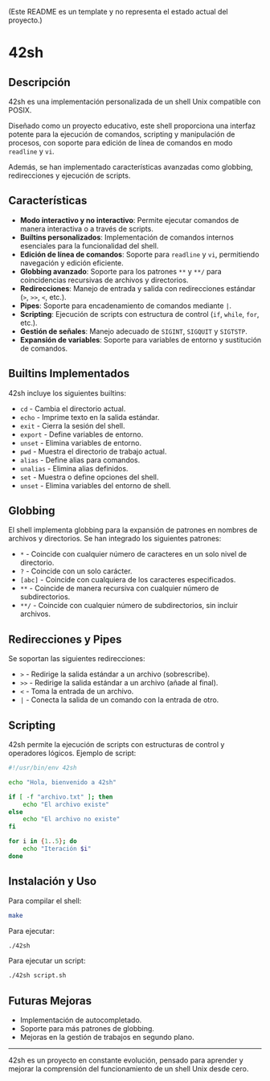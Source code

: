 
(Este README es un template y no representa el estado actual del proyecto.)

# 42sh

## Descripción
42sh es una implementación personalizada de un shell Unix compatible con POSIX.

Diseñado como un proyecto educativo, este shell proporciona una interfaz potente para la ejecución de comandos, scripting y manipulación de procesos, con soporte para edición de línea de comandos en modo `readline` y `vi`.

Además, se han implementado características avanzadas como globbing, redirecciones y ejecución de scripts.

## Características

- **Modo interactivo y no interactivo**: Permite ejecutar comandos de manera interactiva o a través de scripts.
- **Builtins personalizados**: Implementación de comandos internos esenciales para la funcionalidad del shell.
- **Edición de línea de comandos**: Soporte para `readline` y `vi`, permitiendo navegación y edición eficiente.
- **Globbing avanzado**: Soporte para los patrones `**` y `**/` para coincidencias recursivas de archivos y directorios.
- **Redirecciones**: Manejo de entrada y salida con redirecciones estándar (`>`, `>>`, `<`, etc.).
- **Pipes**: Soporte para encadenamiento de comandos mediante `|`.
- **Scripting**: Ejecución de scripts con estructura de control (`if`, `while`, `for`, etc.).
- **Gestión de señales**: Manejo adecuado de `SIGINT`, `SIGQUIT` y `SIGTSTP`.
- **Expansión de variables**: Soporte para variables de entorno y sustitución de comandos.

## Builtins Implementados

42sh incluye los siguientes builtins:

- `cd` - Cambia el directorio actual.
- `echo` - Imprime texto en la salida estándar.
- `exit` - Cierra la sesión del shell.
- `export` - Define variables de entorno.
- `unset` - Elimina variables de entorno.
- `pwd` - Muestra el directorio de trabajo actual.
- `alias` - Define alias para comandos.
- `unalias` - Elimina alias definidos.
- `set` - Muestra o define opciones del shell.
- `unset` - Elimina variables del entorno de shell.

## Globbing

El shell implementa globbing para la expansión de patrones en nombres de archivos y directorios. Se han integrado los siguientes patrones:

- `*` - Coincide con cualquier número de caracteres en un solo nivel de directorio.
- `?` - Coincide con un solo carácter.
- `[abc]` - Coincide con cualquiera de los caracteres especificados.
- `**` - Coincide de manera recursiva con cualquier número de subdirectorios.
- `**/` - Coincide con cualquier número de subdirectorios, sin incluir archivos.

## Redirecciones y Pipes

Se soportan las siguientes redirecciones:

- `>`  - Redirige la salida estándar a un archivo (sobrescribe).
- `>>` - Redirige la salida estándar a un archivo (añade al final).
- `<`  - Toma la entrada de un archivo.
- `|`  - Conecta la salida de un comando con la entrada de otro.

## Scripting

42sh permite la ejecución de scripts con estructuras de control y operadores lógicos. Ejemplo de script:

```sh
#!/usr/bin/env 42sh

echo "Hola, bienvenido a 42sh"

if [ -f "archivo.txt" ]; then
    echo "El archivo existe"
else
    echo "El archivo no existe"
fi

for i in {1..5}; do
    echo "Iteración $i"
done
```

## Instalación y Uso

Para compilar el shell:

```sh
make
```

Para ejecutar:

```sh
./42sh
```

Para ejecutar un script:

```sh
./42sh script.sh
```

## Futuras Mejoras

- Implementación de autocompletado.
- Soporte para más patrones de globbing.
- Mejoras en la gestión de trabajos en segundo plano.

---

42sh es un proyecto en constante evolución, pensado para aprender y mejorar la comprensión del funcionamiento de un shell Unix desde cero.
